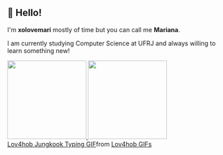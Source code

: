 ## 👋 Hello! 
I'm **xolovemari** mostly of time but you can call me **Mariana**.

I am currently studying Computer Science at UFRJ and always willing to learn something new!

<div>
<a href="https://github.com/xolovemari">
<img loading="lazy" height="180em" src="https://github-readme-stats.vercel.app/api/top-langs/?username=xolovemari&layout=compact&langs_count=7&theme=dracula"/>
<img loading="lazy" height="180em" src="https://github-readme-stats.vercel.app/api?username=xolovemari&show_icons=true&theme=dracula&include_all_commits=true&count_private=true"/>
</div>

<div class="tenor-gif-embed" data-postid="24294139" data-share-method="host" data-aspect-ratio="2.05128" data-width="100%"><a href="https://tenor.com/view/lov4hob-jungkook-typing-hello-kitty-typing-gif-24294139">Lov4hob Jungkook Typing GIF</a>from <a href="https://tenor.com/search/lov4hob-gifs">Lov4hob GIFs</a></div> <script type="text/javascript" async src="https://tenor.com/embed.js"></script>
